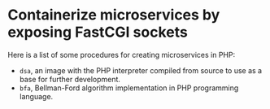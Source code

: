 # Containerize microservices by exposing FastCGI sockets

Here is a list of some procedures for creating microservices in PHP:

* `dsa`, an image with the PHP interpreter compiled from source to use as a base for further development.
* `bfa`, Bellman-Ford algorithm implementation in PHP programming language.
